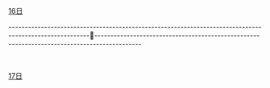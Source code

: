 [16日](./16日.md ':include')

-------------------------------------------------------------------------------------------------------🚗--------------------------------------------------------------------------------------------

<br>

[17日](./17日.md ':include')